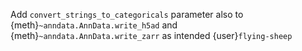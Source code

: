 Add `convert_strings_to_categoricals` parameter also to {meth}`~anndata.AnnData.write_h5ad` and {meth}`~anndata.AnnData.write_zarr` as intended {user}`flying-sheep`
